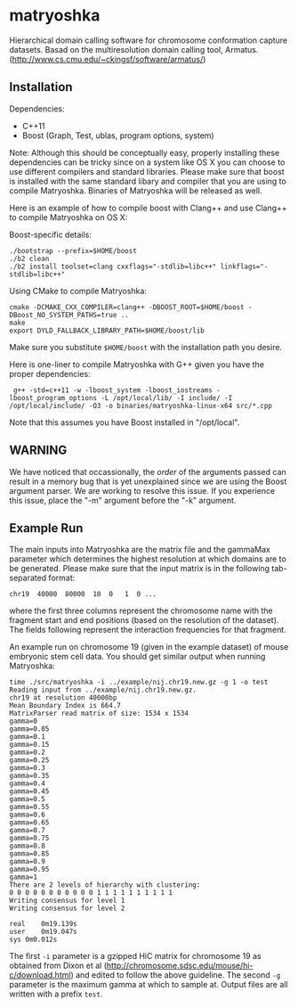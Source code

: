 matryoshka
==========

Hierarchical domain calling software for chromosome conformation capture datasets. Basad on the multiresolution domain calling tool, Armatus. (http://www.cs.cmu.edu/~ckingsf/software/armatus/)

Installation
------------

Dependencies:

* C++11
* Boost (Graph, Test, ublas, program options, system)

Note: Although this should be conceptually easy, properly installing these dependencies can be tricky since on a system like OS X you can choose to use different compilers and standard libraries.  Please make sure that boost is installed with the same standard libary and compiler that you are using to compile Matryoshka. Binaries of Matryoshka will be released as well.

Here is an example of how to compile boost with Clang++ and use Clang++ to compile Matryoshka on OS X:

Boost-specific details:

    ./bootstrap --prefix=$HOME/boost
    ./b2 clean
    ./b2 install toolset=clang cxxflags="-stdlib=libc++" linkflags="-stdlib=libc++"

Using CMake to compile Matryoshka:

    cmake -DCMAKE_CXX_COMPILER=clang++ -DBOOST_ROOT=$HOME/boost -DBoost_NO_SYSTEM_PATHS=true ..
    make
    export DYLD_FALLBACK_LIBRARY_PATH=$HOME/boost/lib

Make sure you substitute `$HOME/boost` with the installation path you desire.

Here is one-liner to compile Matryoshka with G++ given you have the proper dependencies:

     g++ -std=c++11 -w -lboost_system -lboost_iostreams -lboost_program_options -L /opt/local/lib/ -I include/ -I /opt/local/include/ -O3 -o binaries/matryoshka-linux-x64 src/*.cpp 

Note that this assumes you have Boost installed in "/opt/local".

WARNING
-------

We have noticed that occassionally, the *order* of the arguments passed can result in a memory bug that is yet unexplained since we are using the Boost argument parser.  We are working to resolve this issue.  If you experience this issue, place the "-m" argument before the "-k" argument.

Example Run
-----------

The main inputs into Matryoshka are the matrix file and the gammaMax parameter which determines the highest resolution at which domains are to be generated. Please make sure that the input matrix is in the following tab-separated format:

    chr19  40000  80000  10  0   1  0 ...

where the first three columns represent the chromosome name with the fragment start and end positions (based on the resolution of the dataset). The fields following represent the interaction frequencies for that fragment.

An example run on chromosome 19 (given in the example dataset) of mouse embryonic stem cell data. You should get similar output when running Matryoshka:

	time ./src/matryoshka -i ../example/nij.chr19.new.gz -g 1 -o test
	Reading input from ../example/nij.chr19.new.gz.
	chr19 at resolution 40000bp
	Mean Boundary Index is 664.7
	MatrixParser read matrix of size: 1534 x 1534
	gamma=0
	gamma=0.05
	gamma=0.1
	gamma=0.15
	gamma=0.2
	gamma=0.25
	gamma=0.3
	gamma=0.35
	gamma=0.4
	gamma=0.45
	gamma=0.5
	gamma=0.55
	gamma=0.6
	gamma=0.65
	gamma=0.7
	gamma=0.75
	gamma=0.8
	gamma=0.85
	gamma=0.9
	gamma=0.95
	gamma=1
	There are 2 levels of hierarchy with clustering: 
	0 0 0 0 0 0 0 0 0 0 0 1 1 1 1 1 1 1 1 1 1 
	Writing consensus for level 1
	Writing consensus for level 2

	real	0m19.139s
	user	0m19.047s
	sys	0m0.012s


The first `-i` parameter is a gzipped HiC matrix for chromosome 19 as obtained from Dixon et al (http://chromosome.sdsc.edu/mouse/hi-c/download.html) and edited to follow the above guideline. The second `-g` parameter is the maximum gamma at which to sample at. Output files are all written with a prefix `test`.

